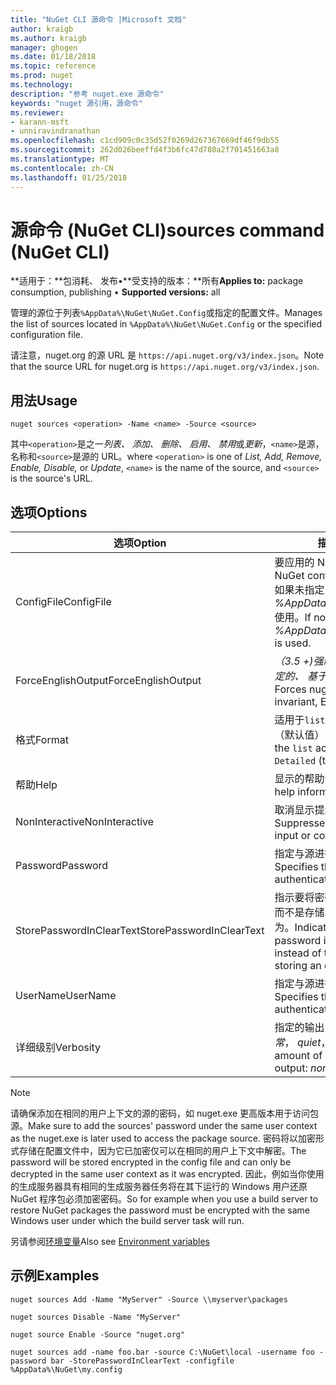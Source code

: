 ```yaml
---
title: "NuGet CLI 源命令 |Microsoft 文档"
author: kraigb
ms.author: kraigb
manager: ghogen
ms.date: 01/18/2018
ms.topic: reference
ms.prod: nuget
ms.technology: 
description: "参考 nuget.exe 源命令"
keywords: "nuget 源引用，源命令"
ms.reviewer:
- karann-msft
- unniravindranathan
ms.openlocfilehash: c1cd909c0c35d52f0269d267367669df46f9db55
ms.sourcegitcommit: 262d026beeffd4f3b6fc47d780a2f701451663a8
ms.translationtype: MT
ms.contentlocale: zh-CN
ms.lasthandoff: 01/25/2018
---
```

# <a name="sources-command-nuget-cli"></a><span data-ttu-id="cdd53-104">源命令 (NuGet CLI)</span><span class="sxs-lookup"><span data-stu-id="cdd53-104">sources command (NuGet CLI)</span></span>

<span data-ttu-id="cdd53-105">**适用于：**包消耗、 发布&bullet;**受支持的版本：**所有</span><span class="sxs-lookup"><span data-stu-id="cdd53-105">**Applies to:** package consumption, publishing &bullet; **Supported versions:** all</span></span>

<span data-ttu-id="cdd53-106">管理的源位于列表`%AppData%\NuGet\NuGet.Config`或指定的配置文件。</span><span class="sxs-lookup"><span data-stu-id="cdd53-106">Manages the list of sources located in `%AppData%\NuGet\NuGet.Config` or the specified configuration file.</span></span>

<span data-ttu-id="cdd53-107">请注意，nuget.org 的源 URL 是 `https://api.nuget.org/v3/index.json`。</span><span class="sxs-lookup"><span data-stu-id="cdd53-107">Note that the source URL for nuget.org is `https://api.nuget.org/v3/index.json`.</span></span>

## <a name="usage"></a><span data-ttu-id="cdd53-108">用法</span><span class="sxs-lookup"><span data-stu-id="cdd53-108">Usage</span></span>

```cli
nuget sources <operation> -Name <name> -Source <source>
```

<span data-ttu-id="cdd53-109">其中`<operation>`是之一*列表、 添加、 删除、 启用、 禁用*或*更新*，`<name>`是源，名称和`<source>`是源的 URL。</span><span class="sxs-lookup"><span data-stu-id="cdd53-109">where `<operation>` is one of *List, Add, Remove, Enable, Disable,* or *Update*, `<name>` is the name of the source, and `<source>` is the source's URL.</span></span>

## <a name="options"></a><span data-ttu-id="cdd53-110">选项</span><span class="sxs-lookup"><span data-stu-id="cdd53-110">Options</span></span>

| <span data-ttu-id="cdd53-111">选项</span><span class="sxs-lookup"><span data-stu-id="cdd53-111">Option</span></span> | <span data-ttu-id="cdd53-112">描述</span><span class="sxs-lookup"><span data-stu-id="cdd53-112">Description</span></span> |
| --- | --- |
| <span data-ttu-id="cdd53-113">ConfigFile</span><span class="sxs-lookup"><span data-stu-id="cdd53-113">ConfigFile</span></span> | <span data-ttu-id="cdd53-114">要应用的 NuGet 配置文件。</span><span class="sxs-lookup"><span data-stu-id="cdd53-114">The NuGet configuration file to apply.</span></span> <span data-ttu-id="cdd53-115">如果未指定， *%AppData%\NuGet\NuGet.Config*使用。</span><span class="sxs-lookup"><span data-stu-id="cdd53-115">If not specified, *%AppData%\NuGet\NuGet.Config* is used.</span></span> |
| <span data-ttu-id="cdd53-116">ForceEnglishOutput</span><span class="sxs-lookup"><span data-stu-id="cdd53-116">ForceEnglishOutput</span></span> | <span data-ttu-id="cdd53-117">*（3.5 +)*强制 nuget.exe 运行使用固定的、 基于英语的区域性。</span><span class="sxs-lookup"><span data-stu-id="cdd53-117">*(3.5+)* Forces nuget.exe to run using an invariant, English-based culture.</span></span> |
| <span data-ttu-id="cdd53-118">格式</span><span class="sxs-lookup"><span data-stu-id="cdd53-118">Format</span></span> | <span data-ttu-id="cdd53-119">适用于`list`操作并可以是`Detailed`（默认值） 或`Short`。</span><span class="sxs-lookup"><span data-stu-id="cdd53-119">Applies to the `list` action and can be `Detailed` (the default) or `Short`.</span></span> |
| <span data-ttu-id="cdd53-120">帮助</span><span class="sxs-lookup"><span data-stu-id="cdd53-120">Help</span></span> | <span data-ttu-id="cdd53-121">显示的帮助命令的信息。</span><span class="sxs-lookup"><span data-stu-id="cdd53-121">Displays help information for the command.</span></span> |
| <span data-ttu-id="cdd53-122">NonInteractive</span><span class="sxs-lookup"><span data-stu-id="cdd53-122">NonInteractive</span></span> | <span data-ttu-id="cdd53-123">取消显示提示用户输入或确认。</span><span class="sxs-lookup"><span data-stu-id="cdd53-123">Suppresses prompts for user input or confirmations.</span></span> |
| <span data-ttu-id="cdd53-124">Password</span><span class="sxs-lookup"><span data-stu-id="cdd53-124">Password</span></span> | <span data-ttu-id="cdd53-125">指定与源进行身份验证的密码。</span><span class="sxs-lookup"><span data-stu-id="cdd53-125">Specifies the password for authenticating with the source.</span></span> |
| <span data-ttu-id="cdd53-126">StorePasswordInClearText</span><span class="sxs-lookup"><span data-stu-id="cdd53-126">StorePasswordInClearText</span></span> | <span data-ttu-id="cdd53-127">指示要将密码存储在未加密的文本，而不是存储以加密的形式的默认行为。</span><span class="sxs-lookup"><span data-stu-id="cdd53-127">Indicates to store the password in unencrypted text instead of the default behavior of storing an encrypted form.</span></span> |
| <span data-ttu-id="cdd53-128">UserName</span><span class="sxs-lookup"><span data-stu-id="cdd53-128">UserName</span></span> | <span data-ttu-id="cdd53-129">指定与源进行身份验证的用户名。</span><span class="sxs-lookup"><span data-stu-id="cdd53-129">Specifies the user name for authenticating with the source.</span></span> |
| <span data-ttu-id="cdd53-130">详细级别</span><span class="sxs-lookup"><span data-stu-id="cdd53-130">Verbosity</span></span> | <span data-ttu-id="cdd53-131">指定的输出中显示的详细信息量：*正常*， *quiet*，*详细*。</span><span class="sxs-lookup"><span data-stu-id="cdd53-131">Specifies the amount of detail displayed in the output: *normal*, *quiet*, *detailed*.</span></span> |

> [!Note]
> <span data-ttu-id="cdd53-132">请确保添加在相同的用户上下文的源的密码，如 nuget.exe 更高版本用于访问包源。</span><span class="sxs-lookup"><span data-stu-id="cdd53-132">Make sure to add the sources' password under the same user context as the nuget.exe is later used to access the package source.</span></span> <span data-ttu-id="cdd53-133">密码将以加密形式存储在配置文件中，因为它已加密仅可以在相同的用户上下文中解密。</span><span class="sxs-lookup"><span data-stu-id="cdd53-133">The password will be stored encrypted in the config file and can only be decrypted in the same user context as it was encrypted.</span></span> <span data-ttu-id="cdd53-134">因此，例如当你使用的生成服务器具有相同的生成服务器任务将在其下运行的 Windows 用户还原 NuGet 程序包必须加密密码。</span><span class="sxs-lookup"><span data-stu-id="cdd53-134">So for example when you use a build server to restore NuGet packages the password must be encrypted with the same Windows user under which  the build server task will run.</span></span>

<span data-ttu-id="cdd53-135">另请参阅[环境变量](cli-ref-environment-variables.md)</span><span class="sxs-lookup"><span data-stu-id="cdd53-135">Also see [Environment variables](cli-ref-environment-variables.md)</span></span>

## <a name="examples"></a><span data-ttu-id="cdd53-136">示例</span><span class="sxs-lookup"><span data-stu-id="cdd53-136">Examples</span></span>

```cli
nuget sources Add -Name "MyServer" -Source \\myserver\packages

nuget sources Disable -Name "MyServer"

nuget source Enable -Source "nuget.org"

nuget sources add -name foo.bar -source C:\NuGet\local -username foo -password bar -StorePasswordInClearText -configfile %AppData%\NuGet\my.config
```

